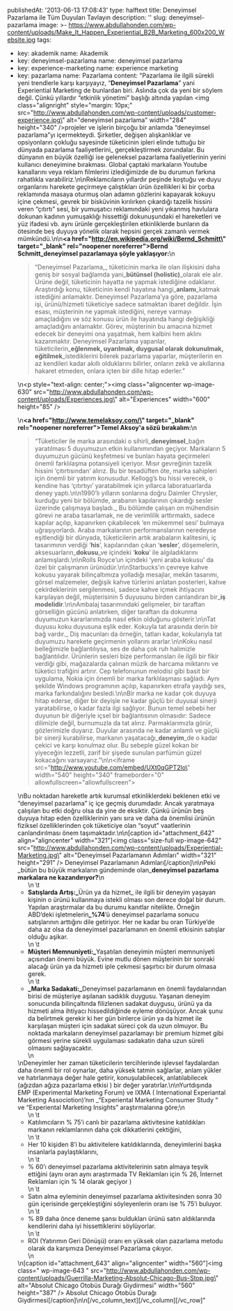 publishedAt: '2013-06-13 17:08:43'
type: halftext
title: Deneyimsel Pazarlama ile Tüm Duyuları Tavlayın
description: ''
slug: deneyimsel-pazarlama
image: >-
  https://www.abdullahonden.com/wp-content/uploads/Make_It_Happen_Experiential_B2B_Marketing_600x200_Website.jpg
tags:
  - key: akademik
    name: Akademik
  - key: deneyimsel-pazarlama
    name: deneyimsel pazarlama
  - key: experience-marketing
    name: experience marketing
  - key: pazarlama
    name: Pazarlama
content: "Pazarlama ile ilgili sürekli yeni trendlerle karşı karşıyayız, “<strong>Deneyimsel Pazarlama</strong>” yani Experiential Marketing de bunlardan biri. Aslında çok da yeni bir söylem değil. Çünkü yıllardır “etkinlik yönetimi” başlığı altında yapılan <img class=\"alignright\" style=\"margin: 10px;\" src=\"http://www.abdullahonden.com/wp-content/uploads/customer-experience.jpg\" alt=\"deneyimsel pazarlama\" width=\"284\" height=\"340\" />projeler ve işlerin birçoğu bir anlamda “deneyimsel pazarlama”yı içermekteydi. Şirketler, değişen alışkanlıklar ve opsiyonların çokluğu sayesinde tüketicinin ipleri elinde tuttuğu bir dünyada pazarlama faaliyetlerini\_ gerçekleştirmek zorundalar. Bu dünyanın en büyük özelliği ise geleneksel pazarlama faaliyetlerinin yerini kullanıcı deneyimine bırakması. Global çaptaki markaların Youtube kanallarını veya reklam filmlerini izlediğimizde de bu durumun farkına rahatlıkla varabiliriz.\n\nReklamcıların yıllardır peşinde koştuğu ve duyu organlarını harekete geçirmeye çalıştıkları ürün özellikleri ki bir çorba reklamında masaya oturmuş olan adamın gözlerini kapayarak kokuyu içine çekmesi, gevrek bir bisküvinin kırılırken çıkardığı tazelik hissini veren “çıtırtı” sesi, bir yumuşatıcı reklamındaki yeni yıkanmış havlulara dokunan kadının yumuşaklığı hissettiği dokunuşundaki el hareketleri ve yüz ifadesi vb. aynı ürünle gerçekleştirilen etkinliklerde bunların da ötesinde beş duyuya yönelik olarak hepsini gerçek zamanlı vermek mümkündü.\n\n<strong><a href=\"http://en.wikipedia.org/wiki/Bernd_Schmitt\" target=\"_blank\" rel=\"noopener noreferrer\">Bernd Schmitt</a>\_deneyimsel pazarlamaya şöyle yaklaşıyor:</strong>\n<blockquote>“Deneyimsel Pazarlama,\_ tüketicinin marka ile olan ilişkisini daha geniş bir sosyal bağlamda yani\_<strong>bütünsel (holistic)</strong>\_olarak ele alır. Ürüne değil, tüketicinin hayatta ne yapmak istediğine odaklanır. Araştırdığı konu, tüketicinin kendi hayatına hangi\_<strong>anlamı</strong>\_katmak istediğini anlamaktır. Deneyimsel Pazarlama’ya göre, pazarlama işi, ürünü/hizmeti tüketiciye sadece satmaktan ibaret değildir. İşin esası, müşterinin ne yapmak istediğini, nereye varmayı amaçladığını ve söz konusu ürün ile hayatında hangi değişikliği amaçladığını anlamaktır. Görev, müşterinin bu amacına hizmet edecek bir deneyimi ona yaşatmak, hem kalbini hem aklını kazanmaktır. Deneyimsel Pazarlama yapanlar, tüketicilerin\_<strong>eğlenmek, uyarılmak, duygusal olarak dokunulmak, eğitilmek</strong>\_istediklerini bilerek pazarlama yaparlar, müşterilerin en az kendileri kadar akıllı olduklarını bilirler, onların zekâ ve akıllarına hakaret etmeden, onlara içten bir dille hitap ederler.”</blockquote>\n<p style=\"text-align: center;\"><img class=\"aligncenter wp-image-630\" src=\"http://www.abdullahonden.com/wp-content/uploads/Experiences.jpg\" alt=\"Experiences\" width=\"600\" height=\"85\" /></p>\n<strong><a href=\"http://www.temelaksoy.com/\" target=\"_blank\" rel=\"noopener noreferrer\">Temel Aksoy</a>'a sözü bırakalım:</strong>\n<blockquote>“Tüketiciler ile marka arasındaki o sihirli\_<strong>deneyimsel</strong>\_bağın yaratılması 5 duyumuzun etkin kullanımından geçiyor. Markaların 5 duyumuzun gücünü keşfetmesi ve bunları hayata geçirmeleri önemli farklılaşma potansiyeli içeriyor. Mısır gevreğinin tazelik hissini ‘çıtırtısından’ alırız. Bu bir tesadüften öte, marka sahipleri için önemli bir yatırım konusudur. Kellogg’s bu hissi verecek, o kendine has ‘çıtırtıyı’ yaratabilmek için yıllarca laboratuarlarda deney yaptı.\n\n1990’lı yılların sonlarına doğru Daimler Chrysler, kurduğu yeni bir bölümde, arabanın kapılarının çıkardığı sesler üzerinde çalışmaya başladı.\_ Bu bölümde çalışan on mühendisin görevi ne araba tasarlamak, ne de verimlilik arttırmaktı, sadece kapılar açılıp, kapanırken çıkabilecek ‘en mükemmel sesi’ bulmaya uğraşıyorlardı. Araba markalarının performanslarının neredeyse eşitlendiği bir dünyada, tüketicilerin artık arabaların kalitesini, iç tasarımının verdiği ‘<strong>his</strong>’, kapılarından çıkan ‘<strong>sesler</strong>’, döşemelerin, aksesuarların\_<strong>dokusu</strong>\_ve içindeki ‘<strong>koku</strong>’ ile algıladıklarını anlamışlardı.\n\nRolls Royce’un içindeki ‘yeni araba kokusu’ da özel bir çalışmanın ürünüdür.\n\nStarbucks’ın çevreye kahve kokusu yayarak bilinçaltımıza yolladığı mesajlar, mekân tasarımı, görsel malzemeler, değişik kahve türlerini anlatan posterleri, kahve çekirdeklerinin sergilenmesi, sadece kahve içmek ihtiyacını karşılayan değil, müşterisinin 5 duyusunu birden canlandıran bir\_<strong>iş modelidir</strong>.\n\nAmbalaj tasarımındaki gelişmeler, bir taraftan görselliğin gücünü anlatırken, diğer taraftan da dokunma duyumuzun kararlarımızda nasıl etkin olduğunu gösterir.\n\nTat duyusu koku duyusuna eşlik eder. Kokuyla tat arasında derin bir bağ vardır.\_ Diş macunları da örneğin, tatları kadar, kokularıyla tat duyumuzu harekete geçirmenin yollarını ararlar.\n\nKoku nasıl belleğimizle bağlantılıysa, ses de daha çok ruh halimizle bağlantılıdır. Ürünlerin sesleri bize performansları ile ilgili bir fikir verdiği gibi, mağazalarda çalınan müzik de harcama miktarını ve tüketici trafiğini artırır. Cep telefonunun melodisi gibi basit bir uygulama, Nokia için önemli bir marka farklılaşması sağladı. Aynı şekilde Windows programının açılıp, kapanırken etrafa yaydığı ses, marka farkındalığını besledi.\n\nBir marka ne kadar çok duyuya hitap ederse, diğer bir deyişle ne kadar güçlü bir duyusal sinerji yaratabilirse, o kadar fazla ilgi sağlıyor. Bunun temel sebebi her duyunun bir diğeriyle içsel bir bağlantısının olmasıdır: Sadece dilimizle değil, burnumuzla da tat alırız. Parmaklarımızla görür, gözlerimizle duyarız. Duyular arasında ne kadar anlamlı ve güçlü bir sinerji kurabilirse, markanın yaşatacağı\_<strong>deneyim</strong>\_de o kadar çekici ve karşı konulmaz olur. Bu sebeple güzel kokan bir yiyeceğin lezzetli, zarif bir şişede sunulan parfümün güzel kokacağını varsayarız.”\n\n<iframe src=\"http://www.youtube.com/embed/UXt0qGPT2lo\" width=\"540\" height=\"340\" frameborder=\"0\" allowfullscreen=\"allowfullscreen\"></iframe></blockquote>\nBu noktadan hareketle artık kurumsal etkinliklerdeki beklenen etki ve “deneyimsel pazarlama” iç içe geçmiş durumdadır. Ancak yaratmaya çalışılan bu etki doğru olsa da yine de eksiktir. Çünkü ürünün beş duyuya hitap eden özelliklerinin yanı sıra ve daha da önemlisi ürünün fiziksel özelliklerinden çok tüketiciye olan “soyut” vaatlerinin canlandırılması önem taşımaktadır.\n\n[caption id=\"attachment_642\" align=\"aligncenter\" width=\"321\"]<img class=\"size-full wp-image-642\" src=\"http://www.abdullahonden.com/wp-content/uploads/Experiential-Marketing.jpg\" alt=\"Deneyimsel Pazarlamanın Adımları\" width=\"321\" height=\"291\" /> Deneyimsel Pazarlamanın Adımları[/caption]\n\nPeki \_bütün bu büyük markaların gündeminde olan\_<strong>deneyimsel pazarlama markalara ne kazandırıyor?</strong>\n<ul>\n \t<li><strong><strong>Satışlarda Artış:\_</strong></strong>Ürün ya da hizmet\_ ile ilgili bir deneyim yaşayan kişinin o ürünü kullanmaya istekli olması son derece doğal bir durum. Yapılan araştırmalar da bu durumu kanıtlar nitelikte. Örneğin ABD’deki işletmelerin<strong>\_%74</strong>’ü deneyimsel pazarlama sonucu satışlarının arttığını dile getiriyor. Her ne kadar bu oran Türkiye’de daha az olsa da deneyimsel pazarlamanın en önemli etkisinin satışlar olduğu aşikar.</li>\n \t<li><strong>Müşteri Memnuniyeti:\_</strong>Yaşatılan deneyimin müşteri memnuniyeti açısından önemi büyük. Evine mutlu dönen müşterinin bir sonraki alacağı ürün ya da hizmeti iple çekmesi şaşırtıcı bir durum olmasa gerek.</li>\n \t<li><strong>\_Marka Sadakati:\_</strong>Deneyimsel pazarlamanın en önemli faydalarından birisi de müşteriye aşılanan sadıklık duygusu. Yaşanan deneyim sonucunda bilinçaltında filizlenen sadakat duygusu, ürünü ya da hizmeti alma ihtiyacı hissedildiğinde eyleme dönüşüyor. Ancak şunu da belirtmek gerekir ki her gün binlerce ürün ya da hizmet ile karşılaşan müşteri için sadakat süreci çok da uzun olmuyor. Bu noktada markaların deneyimsel pazarlamayı bir premium hizmet gibi görmesi yerine sürekli uygulaması sadakatin daha uzun süreli olmasını sağlayacaktır.</li>\n</ul>\nDeneyimler her zaman tüketicilerin tercihlerinde işlevsel faydalardan daha önemli bir rol oynarlar, daha yüksek tatmin sağlarlar, anlam yükler ve hatırlanmaya değer hale getirir, konuşulabilecek, anlatılabilecek (ağızdan ağıza pazarlama etkisi ) bir değer yaratırlar.\n\nYurtdışında EMP (Experimental Marketing Forum) ve IXMA ( International Experiantal Marketing Associotion)’nın \_“Experiental Marketing Consumer Study “ ve “Experiental Marketing Insights” araştırmalarına göre;\n<ul>\n \t<li>Katılımcıların % 75’i canlı bir pazarlama aktivitesine katıldıkları markanın reklamlarının daha çok dikkatlerini çektiğini,</li>\n \t<li>Her 10 kişiden 8’i bu aktivitelere katıldıklarında, deneyimlerini başka insanlarla paylaştıklarını,</li>\n \t<li>% 60’ı deneyimsel pazarlama aktivitelerinin satın almaya teşvik ettiğini (aynı oran aynı araştırmada TV Reklamları için % 26, İnternet Reklamları için % 14 olarak geçiyor )</li>\n \t<li>Satın alma eyleminin deneyimsel pazarlama aktivitesinden sonra 30 gün içerisinde gerçekleştiğini söyleyenlerin oranı ise % 75’i buluyor.</li>\n \t<li>% 89 daha önce deneme şansı buldukları ürünü satın aldıklarında kendilerini daha iyi hissettiklerini söylüyorlar.</li>\n \t<li>ROI (Yatırımın Geri Dönüşü) oranı en yüksek olan pazarlama metodu olarak da karşımıza Deneyimsel Pazarlama çıkıyor.</li>\n</ul>\n[caption id=\"attachment_643\" align=\"aligncenter\" width=\"560\"]<img class=\" wp-image-643 \" src=\"http://www.abdullahonden.com/wp-content/uploads/Guerrilla-Marketing-Absolut-Chicago-Bus-Stop.jpg\" alt=\"Absolut Chicago Otobüs Durağı Giydirmesi\" width=\"560\" height=\"387\" /> Absolut Chicago Otobüs Durağı Giydirmesi[/caption]\n\n[/vc_column_text][/vc_column][/vc_row]"
